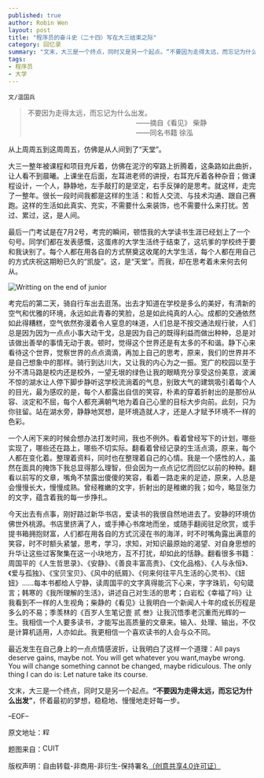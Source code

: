 ```yaml
---
published: true
author: Robin Wen
layout: post
title: "程序员的奋斗史（二十四）写在大三结束之际"
category: 回忆录
summary: "文末，大三是一个终点，同时又是另一个起点。“不要因为走得太远，而忘记为什么出发”，怀着最初的梦想，稳稳地、慢慢地走好每一步。"
tags: 
- 程序员
- 大学
---
```


`文/温国兵`

> 不要因为走得太远，而忘记为什么出发。<br/>
> &nbsp;&nbsp;&nbsp;&nbsp;&nbsp;&nbsp;&nbsp;&nbsp;&nbsp;&nbsp;&nbsp;&nbsp;&nbsp;&nbsp;&nbsp;&nbsp;&nbsp;&nbsp;&nbsp;&nbsp;&nbsp;&nbsp;&nbsp;&nbsp;&nbsp;&nbsp;&nbsp;&nbsp;&nbsp;&nbsp;&nbsp;&nbsp;&nbsp;&nbsp;&nbsp;&nbsp;&nbsp;&nbsp;&nbsp;&nbsp;&nbsp;&nbsp;&nbsp;&nbsp;&nbsp;&nbsp;&nbsp;&nbsp;&nbsp;&nbsp;&nbsp;&nbsp;&nbsp;&nbsp;&nbsp;&nbsp;——摘自《看见》 柴静<br/>
> &nbsp;&nbsp;&nbsp;&nbsp;&nbsp;&nbsp;&nbsp;&nbsp;&nbsp;&nbsp;&nbsp;&nbsp;&nbsp;&nbsp;&nbsp;&nbsp;&nbsp;&nbsp;&nbsp;&nbsp;&nbsp;&nbsp;&nbsp;&nbsp;&nbsp;&nbsp;&nbsp;&nbsp;&nbsp;&nbsp;&nbsp;&nbsp;&nbsp;&nbsp;&nbsp;&nbsp;&nbsp;&nbsp;&nbsp;&nbsp;&nbsp;&nbsp;&nbsp;&nbsp;&nbsp;&nbsp;&nbsp;&nbsp;&nbsp;&nbsp;&nbsp;&nbsp;&nbsp;&nbsp;&nbsp;&nbsp;——同名书籍 徐泓


从上周周五到这周周五，仿佛是从人间到了“天堂”。

大三一整年被课程和项目充斥着，仿佛在泥泞的窄路上折腾着，这条路如此曲折，让人看不到晨曦。上课坐在后面，左耳进老师的讲授，右耳充斥着各种杂音；做课程设计，一个人，静静地，左手敲打的是坚定，右手反弹的是思考。就这样，走完了一整年。很长一段时间我都是这样的生活：和哲人交流、与技术沟通、跟自己赛跑。这样的生活如此真实、充实，不需要什么来装饰，也不需要什么来打扰。苦过、累过，这，是人间。

最后一门考试是在7月2号，考完的瞬间，顿悟我的大学读书生涯已经划上了一个句号。同学们都在发表感慨，这蛋疼的大学生活终于结束了，这坑爹的学校终于要和我诀别了。每个人都在用各自的方式祭奠这收尾的大学生活，每个人都在用自己的方式庆祝这期盼已久的“凯旋”。这，是“天堂”。而我，却在思考着未来何去何从。

![Writting on the end of junior](http://i.imgur.com/kkA5h4S.jpg)

考完后的第二天，骑自行车出去逛荡。出去才知道在学校是多么的美好，有清新的空气和优雅的环境，永远如此青春的笑脸，总是如此纯真的人心。成都的交通依然如此得糟糕，空气依然弥漫着令人窒息的味道，人们总是不按交通法规行驶，人们总是因为因为一点点小事大动干戈，总是因为自己的既得利益而做出种种，总是对该做出善举的事情无动于衷。顿时，觉得这个世界还是有太多的不和谐。静下心来看待这个世界，觉察世界的点点滴滴，再加上自己的思考，原来，我们的世界并不是自己想象中的那样。骑行到达川大，又让我的内心为之一振。宽广的校园以至于分不清马路是校内还是校外，一望无垠的绿色让我的眼睛充分享受这份美意，波澜不惊的湖水让人停下脚步静听这学校流淌着的气息，别致大气的建筑吸引着每个人的目光，最为感叹的是，每个人都露出自信的笑容，朴素的穿着折射出的是那份从容、淡定和不屈，每个人都充满朝气地为着自己心里的目标大步向前。此刻，只为你驻留。站在湖水旁，静静地冥想，是环境造就人才，还是人才赋予环境不一样的色彩。

一个人闲下来的时候会想办法打发时间，我也不例外。看着曾经写下的计划，哪些实现了，哪些还在路上，哪些不切实际。翻看着曾经记录的生活点滴，原来，每个人都在变化着。整理着资料，同时也在整理着自己的心情。我是一个感性的人，虽然在面具的掩饰下我总显得那么理智，但会因为一点点记忆而回忆以前的种种。翻看以前写的文章，嘴角不禁露出傻傻的笑容，看着一路走来的足迹，原来，人总是会慢慢长大，慢慢成熟。曾经稚嫩的文字，折射出的是稚嫩的我；如今，略显张力的文字，蕴含着我的每一步挣扎。

今天出去有点事，刚好路过新华书店，爱读书的我很自然地进去了。安静的环境仿佛世外桃源。书店里挤满了人，或手捧心书席地而坐，或随手翻阅驻足欣赏，或手提书箱拥抱财富，人们都在用各自的方式沉浸在书的海洋，时不时嘴角露出满意的笑容，时不时额头紧皱，思考，学习，求知，对知识最原始的渴望、对自身思想的升华让这些过客聚集在这一小块地方，互不打扰，却如此的恬静。翻看很多书籍：周国平的《人生哲思录》、《安静》、《善良丰富高贵》、《文化品格》、《人与永恒》、《爱与孤独》、《宝贝宝贝》、《风中的纸屑》、《何来何往平凡生活的心灵书》、《妞妞》……每本书都给人宁静，读周国平的文字真得能沉下心来，字字珠玑，句句箴言；韩寒的《我所理解的生活》，讲述自己对生活的思考；白岩松《幸福了吗》让我看到不一样的人生视角；柴静的《看见》让我明白一个新闻人十年的成长历程是多么的不易；季羡林的《百岁人生笔记壹 贰 叁》让我沉悟季老沉重而光辉的一生。我相信一个人要多读书，才能写出高质量的文章来。输入、处理、输出，不仅是计算机适用，人亦如此。我更相信一个喜欢读书的人会与众不同。

最近发生在自己身上的一点点情感波折，让我明白了这样一个道理：All pays deserve gains, maybe not. You will get whatever you want,maybe wrong. You will change something cannot be changed, maybe ridiculous. The only thing I can do is: Let nature take its course.

文末，大三是一个终点，同时又是另一个起点。**“不要因为走得太远，而忘记为什么出发”**，怀着最初的梦想，稳稳地、慢慢地走好每一步。

–EOF–

原文地址：<a href="http://blog.csdn.net/justdb/article/details/9254835" target="_blank"><img src="http://i.imgur.com/BROigUO.jpg" title="程序员的奋斗史（二十四）写在大三结束之际" height="16px" width="16px" border="0" alt="程序员的奋斗史（二十四）写在大三结束之际" /></a>

题图来自：<a href="http://www.cuit.edu.cn/" target="_blank"><img src="http://i.imgur.com/PrvUx6K.png" title="CUIT" height="16px" width="100px" border="0" alt="CUIT" /></a>

版权声明：自由转载-非商用-非衍生-保持署名<a href="http://creativecommons.org/licenses/by-nc-nd/4.0/deed.zh" target="_blank">（创意共享4.0许可证）</a>
